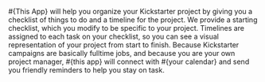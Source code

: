 #{This App} will help you organize your Kickstarter project by giving you a checklist of things to do and a timeline for the project. We provide a starting checklist, which you modify to be specific to your project. Timelines are assigned to each task on your checklist, so you can see a visual representation of your project from start to finish. Because Kickstarter campaigns are basically fulltime jobs, and because you are your own project manager, #{this app} will connect with #{your calendar} and send you friendly reminders to help you stay on task.
